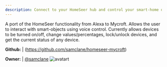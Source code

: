 ```yaml
---
description: Connect to your HomeSeer hub and control your smart-home devices using Mycroft
---
```

A port of the HomeSeer functionality from Alexa to Mycroft. Allows the user to interact with smart-objects using voice
control. Currently allows devices to be turned on/off, change values/percentages, lock/unlock devices, and get the
current status of any device.

**Github:** | (https://github.com/samclane/homeseer-mycroft)

**Owner:** | [@samclane](https://github.com/samclane) ![avatart](https://avatars1.githubusercontent.com/u/5761099?v=4)


